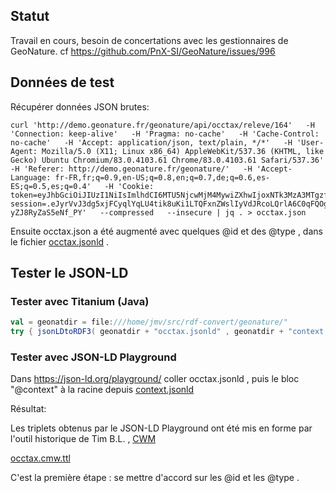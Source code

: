 ## Statut
Travail en cours, besoin de concertations avec les gestionnaires de GeoNature.
cf https://github.com/PnX-SI/GeoNature/issues/996

## Données de test
Récupérer données JSON brutes:
```shell
curl 'http://demo.geonature.fr/geonature/api/occtax/releve/164'   -H 'Connection: keep-alive'   -H 'Pragma: no-cache'   -H 'Cache-Control: no-cache'   -H 'Accept: application/json, text/plain, */*'   -H 'User-Agent: Mozilla/5.0 (X11; Linux x86_64) AppleWebKit/537.36 (KHTML, like Gecko) Ubuntu Chromium/83.0.4103.61 Chrome/83.0.4103.61 Safari/537.36'   -H 'Referer: http://demo.geonature.fr/geonature/'   -H 'Accept-Language: fr-FR,fr;q=0.9,en-US;q=0.8,en;q=0.7,de;q=0.6,es-ES;q=0.5,es;q=0.4'   -H 'Cookie: token=eyJhbGciOiJIUzI1NiIsImlhdCI6MTU5NjcwMjM4MywiZXhwIjoxNTk3MzA3MTgzfQ.eyJpZF9yb2xlIjoxLCJub21fcm9sZSI6IkFkbWluaXN0cmF0ZXVyIiwicHJlbm9tX3JvbGUiOiJ0ZXN0IiwiaWRfYXBwbGljYXRpb24iOjMsImlkX29yZ2FuaXNtZSI6LTEsImlkZW50aWZpYW50IjoiYWRtaW4iLCJpZF9kcm9pdF9tYXgiOjF9.4mbwrP9iQ8gTHewWLvJMhl1NiFHnP2C_UQgiMBrni0o; session=.eJyrVvJ3dg5xjFCyqlYqLU4tik8uKi1LTQFxnZWslIyVdJRcoLQrlA6C0qFQOgxM19bWAgAPNhKx.Eg1atA.kvCblUrgeP-yZJ8RyZaS5eNf_PY'   --compressed   --insecure | jq . > occtax.json
```
Ensuite occtax.json a été augmenté avec quelques @id et des @type , dans le fichier [occtax.jsonld](occtax.jsonld) .

## Tester le JSON-LD
### Tester avec Titanium (Java)
```scala
val = geonatdir = file:///home/jmv/src/rdf-convert/geonature/"
try { jsonLDtoRDF3( geonatdir + "occtax.jsonld" , geonatdir + "context.jsonld")  } catch { case e: JsonLdError => e.getCode }
```

### Tester avec JSON-LD Playground
Dans https://json-ld.org/playground/
coller occtax.jsonld , puis le bloc "@context" à la racine depuis [context.jsonld](context.jsonld)

Résultat:

Les triplets obtenus par le JSON-LD Playground ont été mis en forme par l'outil historique de Tim B.L. , [CWM](https://www.w3.org/2000/10/swap/doc/cwm.html)

[occtax.cmw.ttl](occtax.cmw.ttl)

C'est la première étape : se mettre d'accord sur les @id et les @type .
